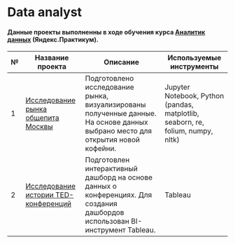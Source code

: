 # Data analyst

#### Данные проекты выполненны в ходе обучения курса [Аналитик данных](https://praktikum.yandex.ru/data-analyst/) (Яндекс.Практикум).


| №| Название проекта | Описание                                                     | Используемые инструменты           |  
|-----------|-------------------|------------------------------------------------------------------|-----------------------------------|
|1             |[Исследование рынка общепита Москвы](catering_market)|Подготовлено исследование рынка, визуализированы полученные данные. На основе данных выбрано место для открытия новой кофейни.|Jupyter Notebook, Python (pandas, matplotlib, seaborn, re, folium, numpy, nltk)|
|2             |[Исследование истории TED-конференций](https://public.tableau.com/views/ProjectTableau_17226282699110/ED?:language=en-US&publish=yes&:sid=&:redirect=auth&:display_count=n&:origin=viz_share_link) |Подготовлен интерактивный дашборд на основе данных о конференциях. Для создания дашбордов использован BI-инструмент Tableau.|Tableau|
